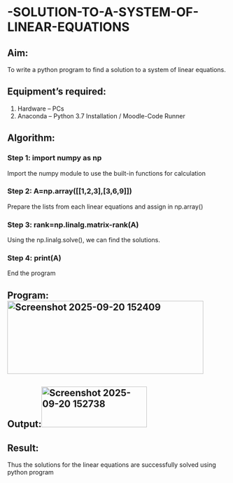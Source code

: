 # -SOLUTION-TO-A-SYSTEM-OF-LINEAR-EQUATIONS
## Aim:
To write a python program to find a solution to a system of linear equations.
## Equipment’s required:
1. 	Hardware – PCs
2. 	Anaconda – Python 3.7 Installation / Moodle-Code Runner
## Algorithm:
### Step 1: import numpy as np
Import the numpy module to use the built-in functions for calculation
### Step 2: A=np.array([[1,2,3],[3,6,9]])
Prepare the lists from each linear equations and assign in np.array()
### Step 3: rank=np.linalg.matrix-rank(A)
Using the np.linalg.solve(), we can find the solutions.
### Step 4: print(A)
End the program
## Program:<img width="448" height="167" alt="Screenshot 2025-09-20 152409" src="https://github.com/user-attachments/assets/27c7bbb2-6190-4a29-904a-fae26ae343b5" />


## Output:<img width="241" height="93" alt="Screenshot 2025-09-20 152738" src="https://github.com/user-attachments/assets/0aff6cb0-3c89-48c6-8f47-d4b877c6ef5f" />

## Result: 
Thus the solutions for the linear equations are successfully solved using python program

